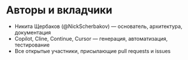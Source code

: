 # Авторы и вкладчики

- Никита Щербаков (@NickScherbakov) — основатель, архитектура, документация
- Copilot, Cline, Continue, Cursor — генерация, автоматизация, тестирование
- Все открытые участники, присылающие pull requests и issues